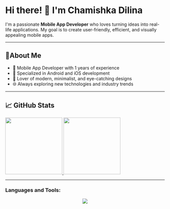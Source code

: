 # Hi there! 👋 I'm Chamishka Dilina

I'm a passionate **Mobile App Developer** who loves turning ideas into real-life applications. My goal is to create user-friendly, efficient, and visually appealing mobile apps.

---

## 🚀About Me 

- 📱 Mobile App Developer with 1 years of experience
- 🌟 Specialized in Android and iOS development
- 🎨 Lover of modern, minimalist, and eye-catching designs
- 🌐 Always exploring new technologies and industry trends

---

## 📈 GitHub Stats
<a href="https://github.com/chamishkadilina">
  <img height="180em" src="https://github-readme-stats-eight-theta.vercel.app/api?username=chamishkadilina&show_icons=true&theme=algolia&include_all_commits=true&count_private=true"/>
  <img height="180em" src="https://github-readme-stats-eight-theta.vercel.app/api/top-langs/?username=chamishkadilina&layout=compact&langs_count=8&theme=algolia"/>
</a>
</p>

---

<h3 align="left">Languages and Tools:</h3>
<p align="center">
  <a href="https://skillicons.dev">
    <img src="https://skillicons.dev/icons?i=c,python,java,kotlin,swift,dart,flutter,react,firebase,figma,illustrator,vscode,androidstudio,github," />
  </a>
</p>


  
